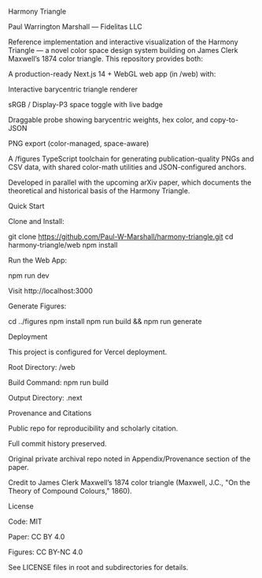 Harmony Triangle

Paul Warrington Marshall — Fidelitas LLC

Reference implementation and interactive visualization of the Harmony Triangle — a novel color space design system building on James Clerk Maxwell’s 1874 color triangle. This repository provides both:

A production-ready Next.js 14 + WebGL web app (in /web) with:

Interactive barycentric triangle renderer

sRGB / Display-P3 space toggle with live badge

Draggable probe showing barycentric weights, hex color, and copy-to-JSON

PNG export (color-managed, space-aware)

A /figures TypeScript toolchain for generating publication-quality PNGs and CSV data, with shared color-math utilities and JSON-configured anchors.

Developed in parallel with the upcoming arXiv paper, which documents the theoretical and historical basis of the Harmony Triangle.

Quick Start

Clone and Install:

git clone https://github.com/Paul-W-Marshall/harmony-triangle.git
cd harmony-triangle/web
npm install

Run the Web App:

npm run dev

Visit http://localhost:3000

Generate Figures:

cd ../figures
npm install
npm run build && npm run generate

Deployment

This project is configured for Vercel deployment.

Root Directory: /web

Build Command: npm run build

Output Directory: .next

Provenance and Citations

Public repo for reproducibility and scholarly citation.

Full commit history preserved.

Original private archival repo noted in Appendix/Provenance section of the paper.

Credit to James Clerk Maxwell’s 1874 color triangle (Maxwell, J.C., "On the Theory of Compound Colours," 1860).

License

Code: MIT

Paper: CC BY 4.0

Figures: CC BY-NC 4.0

See LICENSE files in root and subdirectories for details.
